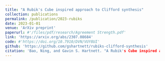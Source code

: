 ```yaml
---
title: "A Rubik's Cube inspired approach to Clifford synthesis"
collection: publications
permalink: /publication/2023-rubiks
date: 2023-01-01
venue: 'ArXiv preprint'
paperurl: #'/files/pdf/research/Agreement Strength.pdf'
link: 'https://arxiv.org/abs/2307.08684'
code: #'https://doi.org/10.7910/DVN/VUY8UI'
github: 'https://github.com/gshartnett/rubiks-clifford-synthesis'
citation: 'Bao, Ning, and Gavin S. Hartnett. "A Rubik's Cube inspired approach to Clifford synthesis." arXiv preprint arXiv:2307.08684 (2023).'
---
```

